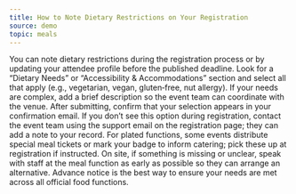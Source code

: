 ```yaml
---
title: How to Note Dietary Restrictions on Your Registration
source: demo
topic: meals
---
```

You can note dietary restrictions during the registration process or by updating your attendee profile before the published deadline. Look for a “Dietary Needs” or “Accessibility & Accommodations” section and select all that apply (e.g., vegetarian, vegan, gluten‑free, nut allergy). If your needs are complex, add a brief description so the event team can coordinate with the venue. After submitting, confirm that your selection appears in your confirmation email. If you don’t see this option during registration, contact the event team using the support email on the registration page; they can add a note to your record. For plated functions, some events distribute special meal tickets or mark your badge to inform catering; pick these up at registration if instructed. On site, if something is missing or unclear, speak with staff at the meal function as early as possible so they can arrange an alternative. Advance notice is the best way to ensure your needs are met across all official food functions.
